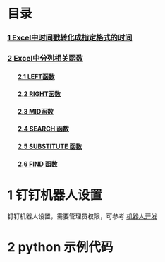 # 目录

<h3><a href="#title1">1 Excel中时间戳转化成指定格式的时间</a> </h3>
<h3><a href="#title2">2 Excel中分列相关函数</a> </h3>
		<h4><ul><a href="#title2.1">2.1 LEFT函数</a> </h4>
		<h4><ul><a href="#title2.2">2.2 RIGHT函数</a> </h4>
		<h4><ul><a href="#title2.3">2.3 MID函数</a> </h4>
		<h4><ul><a href="#title2.4">2.4 SEARCH 函数</a> </h4>
		<h4><ul><a href="#title2.5">2.5 SUBSTITUTE 函数</a> </h4>
		<h4><ul><a href="#title2.6">2.6 FIND 函数</a> </h4>

<div style="page-break-after:always"></div>

  <h1 id="title1">1 钉钉机器人设置</h1>  
  
  钉钉机器人设置，需要管理员权限，可参考 [机器人开发](https://ding-doc.dingtalk.com/doc?spm=a1zb9.8233112.0.0.340c3a88sgMlJJ#/serverapi2/qf2nxq)
  <h1 id="title2">2 python 示例代码</h1>  
  
<!--stackedit_data:
eyJoaXN0b3J5IjpbNTg1NzA3NTY2XX0=
-->